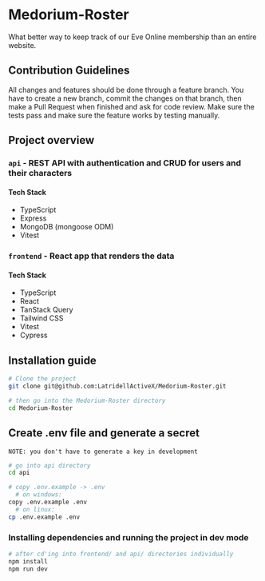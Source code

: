 # Medorium-Roster

What better way to keep track of our Eve Online membership than an entire website.

## Contribution Guidelines

All changes and features should be done through a feature branch.
You have to create a new branch, commit the changes on that branch,
then make a Pull Request when finished and ask for code review.
Make sure the tests pass and make sure the feature works by testing manually.

## Project overview

### `api` - REST API with authentication and CRUD for users and their characters

#### Tech Stack

- TypeScript
- Express
- MongoDB (mongoose ODM)
- Vitest

### `frontend` - React app that renders the data

#### Tech Stack

- TypeScript
- React
- TanStack Query
- Tailwind CSS
- Vitest
- Cypress

## Installation guide

```bash
# Clone the project
git clone git@github.com:LatridellActiveX/Medorium-Roster.git

# then go into the Medorium-Roster directory
cd Medorium-Roster
```

## Create .env file and generate a secret

`NOTE: you don't have to generate a key in development`

```bash
# go into api directory
cd api

# copy .env.example -> .env
  # on windows:
copy .env.example .env
  # on linux:
cp .env.example .env
```

### Installing dependencies and running the project in dev mode

```bash
# after cd'ing into frontend/ and api/ directories individually
npm install
npm run dev
```
